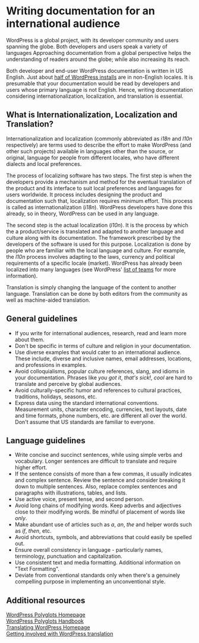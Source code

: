 # Writing documentation for an international audience

WordPress is a global project, with its developer community and users spanning the globe. Both developers and users speak a variety of languages Approaching documentation from a global perspective helps the understanding of readers around the globe; while also increasing its reach.

Both developer and end-user WordPress documentation is written in US English. Just about [half of WordPress installs](https://wordpress.org/about/stats/) are in non-English locales. It is presumable that your documentation would be read by developers and users whose primary language is not English. Hence, writing documentation considering internationalization, localization, and translation is essential.

## What is Internationalization, Localization and Translation?

Internationalization and localization (commonly abbreviated as *i18n* and *l10n* respectively) are terms used to describe the effort to make WordPress (and other such projects) available in languages other than the source, or original, language for people from different locales, who have different dialects and local preferences.

The process of localizing software has two steps. The first step is when the developers provide a mechanism and method for the eventual translation of the product and its interface to suit local preferences and languages for users worldwide. It process includes designing the product and documentation such that, localization requires minimum effort. This process is called as internationalization (*i18n*). WordPress developers have done this already, so in theory, WordPress can be used in any language.

The second step is the actual localization (*l10n*). It is the process by which the a product/service is translated and adapted to another language and culture along with its documentation. The framework prescribed by the developers of the software is used for this purpose. Localization is done by people who are familiar with the local language and culture. For example, the *l10n* process involves adapting to the laws, currency and political requirements of a specific locale (market). WordPress has already been localized into many languages (see WordPress' [list of teams](https://make.wordpress.org/polyglots/teams/) for more information).

Translation is simply changing the language of the content to another language. Translation can be done by both editors from the community as well as machine-aided translation.

## General guidelines

- If you write for international audiences, research, read and learn more about them.
- Don't be specific in terms of culture and religion in your documentation.
- Use diverse examples that would cater to an international audience. These include, diverse and inclusive names, email addresses, locations, and professions in examples.
- Avoid colloquialisms, popular culture references, slang, and idioms in your documentation. Phrases like *you got it*, *that's sick!*, *cool* are hard to translate and perceive by global audiences.
- Avoid culturally-specific humor and references to cultural practices, traditions, holidays, seasons,  etc.
- Express data using the standard international conventions. Measurement units, character encoding, currencies, text layouts, date and time formats, phone numbers, etc. are different all over the world. Don't assume that US standards are familiar to everyone.

## Language guidelines

- Write concise and succinct sentences, while using simple verbs and vocabulary. Longer sentences are difficult to translate and require higher effort.
- If the sentence consists of more than a few commas, it usually indicates and complex sentence. Review the sentence and consider breaking it down to multiple sentences. Also, replace complex sentences and paragraphs with illustrations, tables, and lists.
- Use active voice, present tense, and second person.
- Avoid long chains of modifying words. Keep adverbs and adjectives close to their modifying words. Be mindful of placement of words like *only*.
- Make abundant use of articles such as *a*, *an*, *the* and helper words such as *if*, *then*, etc.
- Avoid shortcuts, symbols, and abbreviations that could easily be spelled out.
- Ensure overall consistency in language - particularly names, terminology, punctuation and capitalization.
- Use consistent text and media formatting. Additional information on "Text Formatting".
- Deviate from conventional standards only when there's a genuinely compelling purpose in implementing an unconventional style.

## Additional resources

[WordPress Polyglots Homepage](https://make.wordpress.org/polyglots/)  
[WordPress Polyglots Handbook](https://make.wordpress.org/polyglots/handbook/)  
[Translating WordPress Homepage](http://translate.wordpress.org/)  
[Getting involved with WordPress translation](https://make.wordpress.org/polyglots/handbook/about/get-involved/first-steps/)  
